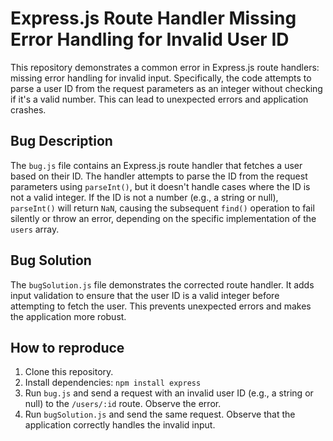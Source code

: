 # Express.js Route Handler Missing Error Handling for Invalid User ID

This repository demonstrates a common error in Express.js route handlers: missing error handling for invalid input.  Specifically, the code attempts to parse a user ID from the request parameters as an integer without checking if it's a valid number. This can lead to unexpected errors and application crashes.

## Bug Description
The `bug.js` file contains an Express.js route handler that fetches a user based on their ID.  The handler attempts to parse the ID from the request parameters using `parseInt()`, but it doesn't handle cases where the ID is not a valid integer.  If the ID is not a number (e.g., a string or null), `parseInt()` will return `NaN`, causing the subsequent `find()` operation to fail silently or throw an error, depending on the specific implementation of the `users` array.

## Bug Solution
The `bugSolution.js` file demonstrates the corrected route handler.  It adds input validation to ensure that the user ID is a valid integer before attempting to fetch the user.  This prevents unexpected errors and makes the application more robust.

## How to reproduce

1. Clone this repository.
2. Install dependencies: `npm install express`
3. Run `bug.js` and send a request with an invalid user ID (e.g., a string or null) to the `/users/:id` route.  Observe the error.
4. Run `bugSolution.js` and send the same request.  Observe that the application correctly handles the invalid input.